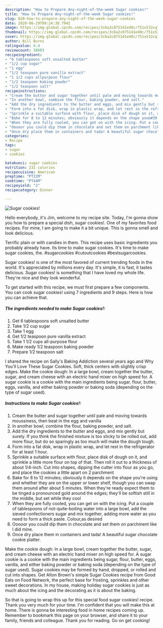 ```yaml
---
description: "How to Prepare Any-night-of-the-week Sugar cookies!"
title: "How to Prepare Any-night-of-the-week Sugar cookies!"
slug: 820-how-to-prepare-any-night-of-the-week-sugar-cookies
date: 2020-06-29T09:24:38.794Z
image: https://img-global.cpcdn.com/recipes/3c6a2c875141e40c/751x532cq70/sugar-cookies-recipe-main-photo.jpg
thumbnail: https://img-global.cpcdn.com/recipes/3c6a2c875141e40c/751x532cq70/sugar-cookies-recipe-main-photo.jpg
cover: https://img-global.cpcdn.com/recipes/3c6a2c875141e40c/751x532cq70/sugar-cookies-recipe-main-photo.jpg
author: Bill Burns
ratingvalue: 4.4
reviewcount: 38603
recipeingredient:
- "6 tablespoons soft unsalted butter"
- "1/2 cup sugar"
- "1 egg"
- "1/2 teaspoon pure vanilla extract"
- "1 1/2 cups allpurpose flour"
- "1/2 teaspoon baking powder"
- "1/2 teaspoon salt"
recipeinstructions:
- "Cream the butter and sugar together until pale and moving towards moussiness, then beat in the egg and vanilla"
- "In another bowl, combine the flour, baking powder, and salt."
- "Add the dry ingredients to the butter and eggs, and mix gently but surely. If you think the finished mixture is too sticky to be rolled out, add more flour, but do so sparingly as too much will make the dough tough."
- "Form into a fat disk, wrap in plastic wrap, and let rest in the refrigerator for at least 1 hour."
- "Sprinkle a suitable surface with flour, place disk of dough on it, and sprinkle a little more flour on top of that. Then roll it out to a thickness of about 1/4-inch. Cut into shapes, dipping the cutter into flour as you go, and place the cookies a little apart on 2 parchment"
- "Bake for 8 to 12 minutes; obviously it depends on the shape you&#39;re using and whether they are on the upper or lower shelf, though you can swap them around after about 5 minutes. When they&#39;re ready expect them to be tinged a pronounced gold around the edges; they&#39;ll be softish still in the middle, but set while they cool"
- "When they are fully cooled, you can get on with the icing. Put a couple of tablespoons of not-quite-boiling water into a large bowl, add the sieved confectioners sugar and mix together, adding more water as you need to form a thick paste. Colour,as desired"
- "Ooooor you could dip them in chocolate and set them on parchment like I did mine."
- "Once dry place them in containers and tada! A beautiful sugar chocolate cookie platter."
categories:
- Recipe
tags:
- sugar
- cookies

katakunci: sugar cookies 
nutrition: 231 calories
recipecuisine: American
preptime: "PT22M"
cooktime: "PT44M"
recipeyield: "2"
recipecategory: Dinner

---
```



![Sugar cookies!](https://img-global.cpcdn.com/recipes/3c6a2c875141e40c/751x532cq70/sugar-cookies-recipe-main-photo.jpg)

Hello everybody, it's Jim, welcome to my recipe site. Today, I'm gonna show you how to prepare a special dish, sugar cookies!. One of my favorites food recipes. For mine, I am going to make it a bit unique. This is gonna smell and look delicious.

Terrific plain or with candies in them. This recipe uses basic ingredients you probably already have. Its time to make sugar cookies. It&#39;s time to make sugar cookies, the. #sugarcookies #cutoutcookies #bestsugarcookies.

Sugar cookies! is one of the most favored of current trending foods in the world. It's appreciated by millions every day. It's simple, it is fast, it tastes delicious. Sugar cookies! is something that I have loved my whole life. They're nice and they look wonderful.


To get started with this recipe, we must first prepare a few components. You can cook sugar cookies! using 7 ingredients and 9 steps. Here is how you can achieve that.

<!--inarticleads1-->

##### The ingredients needed to make Sugar cookies!:

1. Get 6 tablespoons soft unsalted butter
1. Take 1/2 cup sugar
1. Take 1 egg
1. Get 1/2 teaspoon pure vanilla extract
1. Take 1 1/2 cups all-purpose flour
1. Make ready 1/2 teaspoon baking powder
1. Prepare 1/2 teaspoon salt


I shared the recipe on Sally&#39;s Baking Addiction several years ago and Why You&#39;ll Love These Sugar Cookies. Soft, thick centers with slightly crisp edges. Make the cookie dough: In a large bowl, cream together the butter, sugar, and cream cheese with an electric hand mixer on high speed for. A sugar cookie is a cookie with the main ingredients being sugar, flour, butter, eggs, vanilla, and either baking powder or baking soda (depending on the type of sugar used). 

<!--inarticleads2-->

##### Instructions to make Sugar cookies!:

1. Cream the butter and sugar together until pale and moving towards moussiness, then beat in the egg and vanilla
1. In another bowl, combine the flour, baking powder, and salt.
1. Add the dry ingredients to the butter and eggs, and mix gently but surely. If you think the finished mixture is too sticky to be rolled out, add more flour, but do so sparingly as too much will make the dough tough.
1. Form into a fat disk, wrap in plastic wrap, and let rest in the refrigerator for at least 1 hour.
1. Sprinkle a suitable surface with flour, place disk of dough on it, and sprinkle a little more flour on top of that. Then roll it out to a thickness of about 1/4-inch. Cut into shapes, dipping the cutter into flour as you go, and place the cookies a little apart on 2 parchment
1. Bake for 8 to 12 minutes; obviously it depends on the shape you&#39;re using and whether they are on the upper or lower shelf, though you can swap them around after about 5 minutes. When they&#39;re ready expect them to be tinged a pronounced gold around the edges; they&#39;ll be softish still in the middle, but set while they cool
1. When they are fully cooled, you can get on with the icing. Put a couple of tablespoons of not-quite-boiling water into a large bowl, add the sieved confectioners sugar and mix together, adding more water as you need to form a thick paste. Colour,as desired
1. Ooooor you could dip them in chocolate and set them on parchment like I did mine.
1. Once dry place them in containers and tada! A beautiful sugar chocolate cookie platter.


Make the cookie dough: In a large bowl, cream together the butter, sugar, and cream cheese with an electric hand mixer on high speed for. A sugar cookie is a cookie with the main ingredients being sugar, flour, butter, eggs, vanilla, and either baking powder or baking soda (depending on the type of sugar used). Sugar cookies may be formed by hand, dropped, or rolled and cut into shapes. Get Alton Brown&#39;s simple Sugar Cookies recipe from Good Eats on Food Network, the perfect base for frosting, sprinkles and other sweet decorations. In my house, making holiday sugar cookies is just as much about the icing and the decorating as it is about the baking. 

So that is going to wrap this up for this special food sugar cookies! recipe. Thank you very much for your time. I'm confident that you will make this at home. There is gonna be interesting food in home recipes coming up. Remember to bookmark this page on your browser, and share it to your family, friends and colleague. Thank you for reading. Go on get cooking!
